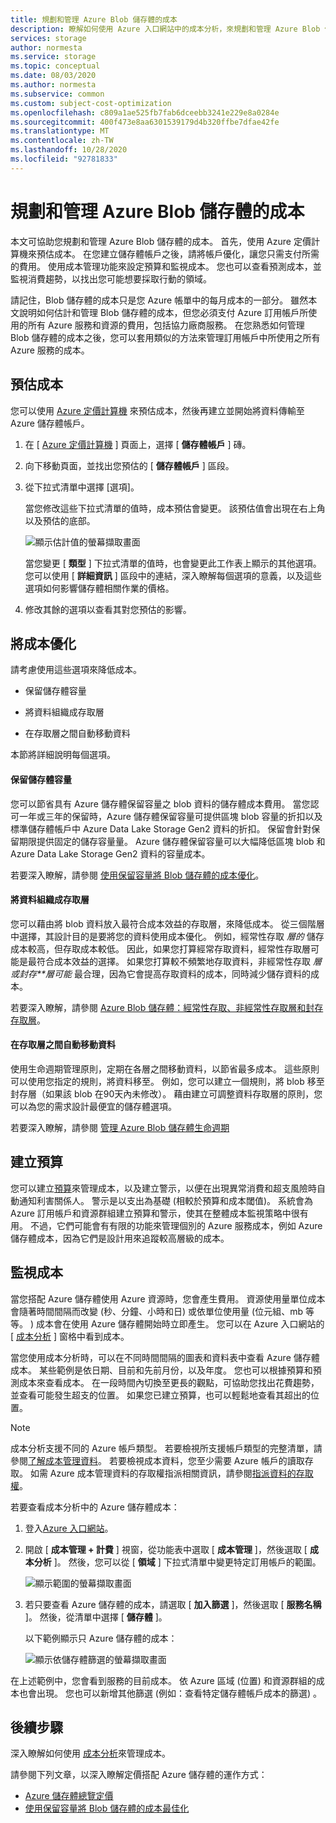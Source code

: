 ```yaml
---
title: 規劃和管理 Azure Blob 儲存體的成本
description: 瞭解如何使用 Azure 入口網站中的成本分析，來規劃和管理 Azure Blob 儲存體的成本。
services: storage
author: normesta
ms.service: storage
ms.topic: conceptual
ms.date: 08/03/2020
ms.author: normesta
ms.subservice: common
ms.custom: subject-cost-optimization
ms.openlocfilehash: c809a1ae525fb7fab6dceebb3241e229e8a0284e
ms.sourcegitcommit: 400f473e8aa6301539179d4b320ffbe7dfae42fe
ms.translationtype: MT
ms.contentlocale: zh-TW
ms.lasthandoff: 10/28/2020
ms.locfileid: "92781833"
---
```

# <a name="plan-and-manage-costs-for-azure-blob-storage"></a>規劃和管理 Azure Blob 儲存體的成本

本文可協助您規劃和管理 Azure Blob 儲存體的成本。 首先，使用 Azure 定價計算機來預估成本。 在您建立儲存體帳戶之後，請將帳戶優化，讓您只需支付所需的費用。 使用成本管理功能來設定預算和監視成本。 您也可以查看預測成本，並監視消費趨勢，以找出您可能想要採取行動的領域。

請記住，Blob 儲存體的成本只是您 Azure 帳單中的每月成本的一部分。 雖然本文說明如何估計和管理 Blob 儲存體的成本，但您必須支付 Azure 訂用帳戶所使用的所有 Azure 服務和資源的費用，包括協力廠商服務。 在您熟悉如何管理 Blob 儲存體的成本之後，您可以套用類似的方法來管理訂用帳戶中所使用之所有 Azure 服務的成本。

## <a name="estimate-costs"></a>預估成本

您可以使用 [Azure 定價計算機](https://azure.microsoft.com/pricing/calculator/) 來預估成本，然後再建立並開始將資料傳輸至 Azure 儲存體帳戶。

1. 在 [ [Azure 定價計算機](https://azure.microsoft.com/pricing/calculator/) ] 頁面上，選擇 [ **儲存體帳戶** ] 磚。

2. 向下移動頁面，並找出您預估的 [ **儲存體帳戶** ] 區段。

3. 從下拉式清單中選擇 [選項]。 

   當您修改這些下拉式清單的值時，成本預估會變更。 該預估值會出現在右上角以及預估的底部。

   ![顯示估計值的螢幕擷取畫面](media/storage-plan-manage-costs/price-calculator-storage-type.png)

   當您變更 [ **類型** ] 下拉式清單的值時，也會變更此工作表上顯示的其他選項。 您可以使用 [ **詳細資訊** ] 區段中的連結，深入瞭解每個選項的意義，以及這些選項如何影響儲存體相關作業的價格。 

4. 修改其餘的選項以查看其對您預估的影響。

## <a name="optimize-costs"></a>將成本優化

請考慮使用這些選項來降低成本。 

- 保留儲存體容量

- 將資料組織成存取層

- 在存取層之間自動移動資料

本節將詳細說明每個選項。 

#### <a name="reserve-storage-capacity"></a>保留儲存體容量

您可以節省具有 Azure 儲存體保留容量之 blob 資料的儲存體成本費用。 當您認可一年或三年的保留時，Azure 儲存體保留容量可提供區塊 blob 容量的折扣以及標準儲存體帳戶中 Azure Data Lake Storage Gen2 資料的折扣。 保留會針對保留期限提供固定的儲存容量量。 Azure 儲存體保留容量可以大幅降低區塊 blob 和 Azure Data Lake Storage Gen2 資料的容量成本。 

若要深入瞭解，請參閱 [使用保留容量將 Blob 儲存體的成本優化](../blobs/storage-blob-reserved-capacity.md)。

#### <a name="organize-data-into-access-tiers"></a>將資料組織成存取層

您可以藉由將 blob 資料放入最符合成本效益的存取層，來降低成本。 從三個階層中選擇，其設計目的是要將您的資料使用成本優化。 例如，經常性存取 *層的* 儲存成本較高，但存取成本較低。 因此，如果您打算經常存取資料，經常性存取層可能是最符合成本效益的選擇。 如果您打算較不頻繁地存取資料，非經常性存取 *層或封存**層可能* 最合理，因為它會提高存取資料的成本，同時減少儲存資料的成本。    

若要深入瞭解，請參閱 [Azure Blob 儲存體：經常性存取、非經常性存取層和封存存取層](../blobs/storage-blob-storage-tiers.md?tabs=azure-portal)。

#### <a name="automatically-move-data-between-access-tiers"></a>在存取層之間自動移動資料

使用生命週期管理原則，定期在各層之間移動資料，以節省最多成本。 這些原則可以使用您指定的規則，將資料移至。 例如，您可以建立一個規則，將 blob 移至封存層（如果該 blob 在90天內未修改）。 藉由建立可調整資料存取層的原則，您可以為您的需求設計最便宜的儲存體選項。

若要深入瞭解，請參閱 [管理 Azure Blob 儲存體生命週期](../blobs/storage-lifecycle-management-concepts.md?tabs=azure-portal)

## <a name="create-budgets"></a>建立預算

您可以建立[預算](../../cost-management-billing/costs/tutorial-acm-create-budgets.md)來管理成本，以及建立警示，以便在出現異常消費和超支風險時自動通知利害關係人。 警示是以支出為基礎 (相較於預算和成本閾值)。 系統會為 Azure 訂用帳戶和資源群組建立預算和警示，使其在整體成本監視策略中很有用。 不過，它們可能會有有限的功能來管理個別的 Azure 服務成本，例如 Azure 儲存體成本，因為它們是設計用來追蹤較高層級的成本。

## <a name="monitor-costs"></a>監視成本

當您搭配 Azure 儲存體使用 Azure 資源時，您會產生費用。 資源使用量單位成本會隨著時間間隔而改變 (秒、分鐘、小時和日) 或依單位使用量 (位元組、mb 等等。 ) 成本會在使用 Azure 儲存體開始時立即產生。 您可以在 Azure 入口網站的 [ [成本分析](../../cost-management-billing/costs/quick-acm-cost-analysis.md) ] 窗格中看到成本。

當您使用成本分析時，可以在不同時間間隔的圖表和資料表中查看 Azure 儲存體成本。 某些範例是依日期、目前和先前月份，以及年度。 您也可以根據預算和預測成本來查看成本。 在一段時間內切換至更長的觀點，可協助您找出花費趨勢，並查看可能發生超支的位置。 如果您已建立預算，也可以輕鬆地查看其超出的位置。

>[!NOTE]
> 成本分析支援不同的 Azure 帳戶類型。 若要檢視所支援帳戶類型的完整清單，請參閱[了解成本管理資料](../../cost-management-billing/costs/understand-cost-mgt-data.md)。 若要檢視成本資料，您至少需要 Azure 帳戶的讀取存取。 如需 Azure 成本管理資料的存取權指派相關資訊，請參閱[指派資料的存取權](../../cost-management-billing/costs/assign-access-acm-data.md)。

若要查看成本分析中的 Azure 儲存體成本：

1. 登入[Azure 入口網站](https://portal.azure.com)。

2. 開啟 [ **成本管理 + 計費** ] 視窗，從功能表中選取 [ **成本管理** ]，然後選取 [ **成本分析** ]。 然後，您可以從 [ **領域** ] 下拉式清單中變更特定訂用帳戶的範圍。

   ![顯示範圍的螢幕擷取畫面](./media/storage-plan-manage-costs/cost-analysis-pane.png)

4. 若只要查看 Azure 儲存體的成本，請選取 [ **加入篩選** ]，然後選取 [ **服務名稱** ]。 然後，從清單中選擇 [ **儲存體** ]。 

   以下範例顯示只 Azure 儲存體的成本：

   ![顯示依儲存體篩選的螢幕擷取畫面](./media/storage-plan-manage-costs/cost-analysis-pane-storage.png)

在上述範例中，您會看到服務的目前成本。 依 Azure 區域 (位置) 和資源群組的成本也會出現。 您也可以新增其他篩選 (例如：查看特定儲存體帳戶成本的篩選) 。

## <a name="next-steps"></a>後續步驟

深入瞭解如何使用 [成本分析](../../cost-management-billing/costs/quick-acm-cost-analysis.md)來管理成本。

請參閱下列文章，以深入瞭解定價搭配 Azure 儲存體的運作方式：

- [Azure 儲存體總覽定價](https://azure.microsoft.com/pricing/details/storage/)
- [使用保留容量將 Blob 儲存體的成本最佳化](../blobs/storage-blob-reserved-capacity.md)